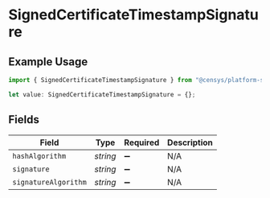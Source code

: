 # SignedCertificateTimestampSignature

## Example Usage

```typescript
import { SignedCertificateTimestampSignature } from "@censys/platform-sdk/models/components";

let value: SignedCertificateTimestampSignature = {};
```

## Fields

| Field                | Type                 | Required             | Description          |
| -------------------- | -------------------- | -------------------- | -------------------- |
| `hashAlgorithm`      | *string*             | :heavy_minus_sign:   | N/A                  |
| `signature`          | *string*             | :heavy_minus_sign:   | N/A                  |
| `signatureAlgorithm` | *string*             | :heavy_minus_sign:   | N/A                  |